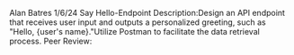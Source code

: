 Alan Batres
1/6/24
Say Hello-Endpoint
Description:Design an API endpoint that receives user input and outputs a personalized greeting, such as "Hello, {user's name}."Utilize Postman to facilitate the data retrieval process.
Peer Review:
